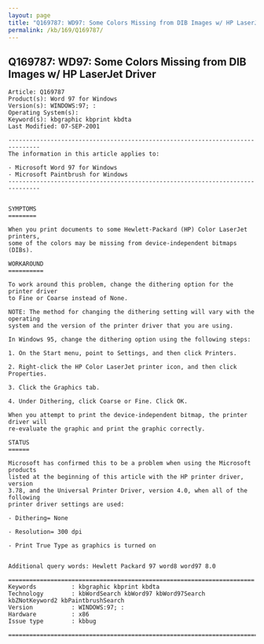 ```yaml
---
layout: page
title: "Q169787: WD97: Some Colors Missing from DIB Images w/ HP LaserJet Driver"
permalink: /kb/169/Q169787/
---
```


## Q169787: WD97: Some Colors Missing from DIB Images w/ HP LaserJet Driver

	Article: Q169787
	Product(s): Word 97 for Windows
	Version(s): WINDOWS:97; :
	Operating System(s): 
	Keyword(s): kbgraphic kbprint kbdta
	Last Modified: 07-SEP-2001
	
	-------------------------------------------------------------------------------
	The information in this article applies to:
	
	- Microsoft Word 97 for Windows 
	- Microsoft Paintbrush for Windows 
	-------------------------------------------------------------------------------
	
	
	SYMPTOMS
	========
	
	When you print documents to some Hewlett-Packard (HP) Color LaserJet printers,
	some of the colors may be missing from device-independent bitmaps (DIBs).
	
	WORKAROUND
	==========
	
	To work around this problem, change the dithering option for the printer driver
	to Fine or Coarse instead of None.
	
	NOTE: The method for changing the dithering setting will vary with the operating
	system and the version of the printer driver that you are using.
	
	In Windows 95, change the dithering option using the following steps:
	
	1. On the Start menu, point to Settings, and then click Printers.
	
	2. Right-click the HP Color LaserJet printer icon, and then click Properties.
	
	3. Click the Graphics tab.
	
	4. Under Dithering, click Coarse or Fine. Click OK.
	
	When you attempt to print the device-independent bitmap, the printer driver will
	re-evaluate the graphic and print the graphic correctly.
	
	STATUS
	======
	
	Microsoft has confirmed this to be a problem when using the Microsoft products
	listed at the beginning of this article with the HP printer driver, version
	3.78, and the Universal Printer Driver, version 4.0, when all of the following
	printer driver settings are used:
	
	- Dithering= None
	
	- Resolution= 300 dpi
	
	- Print True Type as graphics is turned on
	
	
	Additional query words: Hewlett Packard 97 word8 word97 8.0
	
	======================================================================
	Keywords          : kbgraphic kbprint kbdta 
	Technology        : kbWordSearch kbWord97 kbWord97Search kbZNotKeyword2 kbPaintbrushSearch
	Version           : WINDOWS:97; :
	Hardware          : x86
	Issue type        : kbbug
	
	=============================================================================
	
